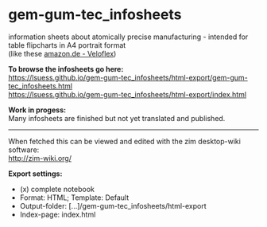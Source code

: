 # gem-gum-tec_infosheets
information sheets about atomically precise manufacturing - intended for table flipcharts in A4 portrait format<br />
(like these [amazon.de - Veloflex](https://www.amazon.de/Veloflex-Tisch-Flipchart-4102080-hoch-schwarz/dp/B000KT6VQ8))

**To browse the infosheets go here:**<br />
https://lsuess.github.io/gem-gum-tec_infosheets/html-export/gem-gum-tec_infosheets.html<br />
https://lsuess.github.io/gem-gum-tec_infosheets/html-export/index.html

**Work in progess:**<br />
Many infosheets are finished but not yet translated and published.

----

When fetched this can be viewed and edited with the zim desktop-wiki software:<br />
http://zim-wiki.org/

**Export settings:**
* (x) complete notebook
* Format: HTML; Template: Default
* Output-folder: [...]/gem-gum-tec_infosheets/html-export
* Index-page: index.html
